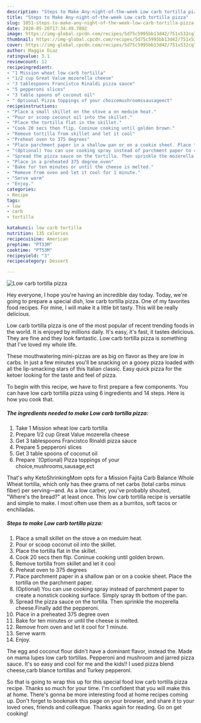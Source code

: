 ```yaml
---
description: "Steps to Make Any-night-of-the-week Low carb tortilla pizza"
title: "Steps to Make Any-night-of-the-week Low carb tortilla pizza"
slug: 1051-steps-to-make-any-night-of-the-week-low-carb-tortilla-pizza
date: 2020-05-26T17:34:49.789Z
image: https://img-global.cpcdn.com/recipes/5d75c5995bb13d42/751x532cq70/low-carb-tortilla-pizza-recipe-main-photo.jpg
thumbnail: https://img-global.cpcdn.com/recipes/5d75c5995bb13d42/751x532cq70/low-carb-tortilla-pizza-recipe-main-photo.jpg
cover: https://img-global.cpcdn.com/recipes/5d75c5995bb13d42/751x532cq70/low-carb-tortilla-pizza-recipe-main-photo.jpg
author: Maggie Diaz
ratingvalue: 3.1
reviewcount: 12
recipeingredient:
- "1 Mission wheat low carb tortilla"
- "1/2 cup Great Value mozerella cheese"
- "3 tablespoons Francistco Rinaldi pizza sauce"
- "5 pepperoni slices"
- "3 table spoons of coconut oil"
- " Optional Pizza toppings of your choicemushroomssausageect"
recipeinstructions:
- "Place a small skillet on the stove a on meduim heat."
- "Pour or scoop coconut oil into the skillet."
- "Place the tortilla flat in the skillet."
- "Cook 20 secs then flip. Coninue cooking until golden brown."
- "Remove tortilla from skillet and let it cool"
- "Preheat oven to 375 degrees"
- "Place parchment paper in a shallow pan or on a cookie sheet. Place the tortilla on the parchment paper."
- "(Optional) You can use cooking spray instead of parchment paper to create a nonstick cooking surface. Simply spray th bottom of the pan."
- "Spread the pizza sauce on the tortilla. Then sprinkle the mozerella cheese.Finally add the pepperoni."
- "Place in a preheated 375 degree oven"
- "Bake for ten minutes or until the cheese is melted."
- "Remove from oven and let it cool for 1 minute."
- "Serve warm"
- "Enjoy."
categories:
- Recipe
tags:
- low
- carb
- tortilla

katakunci: low carb tortilla 
nutrition: 135 calories
recipecuisine: American
preptime: "PT33M"
cooktime: "PT53M"
recipeyield: "3"
recipecategory: Dessert

---
```



![Low carb tortilla pizza](https://img-global.cpcdn.com/recipes/5d75c5995bb13d42/751x532cq70/low-carb-tortilla-pizza-recipe-main-photo.jpg)

Hey everyone, I hope you're having an incredible day today. Today, we're going to prepare a special dish, low carb tortilla pizza. One of my favorites food recipes. For mine, I will make it a little bit tasty. This will be really delicious.

Low carb tortilla pizza is one of the most popular of recent trending foods in the world. It is enjoyed by millions daily. It's easy, it's fast, it tastes delicious. They are fine and they look fantastic. Low carb tortilla pizza is something that I've loved my whole life.

These mouthwatering mini-pizzas are as big on flavor as they are low in carbs. In just a few minutes you&#39;ll be snacking on a gooey pizza loaded with all the lip-smacking stars of this Italian classic. Easy quick pizza for the ketoer looking for the taste and feel of pizza.


To begin with this recipe, we have to first prepare a few components. You can have low carb tortilla pizza using 6 ingredients and 14 steps. Here is how you cook that.

<!--inarticleads1-->

##### The ingredients needed to make Low carb tortilla pizza:

1. Take 1 Mission wheat low carb tortilla
1. Prepare 1/2 cup Great Value mozerella cheese
1. Get 3 tablespoons Francistco Rinaldi pizza sauce
1. Prepare 5 pepperoni slices
1. Get 3 table spoons of coconut oil
1. Prepare  `(Optional) Pizza toppings of your choice,mushrooms,sausage,ect


That&#39;s why KetoShrinkingMom opts for a Mission Fajita Carb Balance Whole Wheat tortilla, which only has thee grams of net carbs (total carbs minus fiber) per serving—and. As a low carber, you&#39;ve probably shouted, &#34;Where&#39;s the bread?&#34; at least once. This low carb tortilla recipe is versatile and simple to make. I most often use them as a burritos, soft tacos or enchiladas. 

<!--inarticleads2-->

##### Steps to make Low carb tortilla pizza:

1. Place a small skillet on the stove a on meduim heat.
1. Pour or scoop coconut oil into the skillet.
1. Place the tortilla flat in the skillet.
1. Cook 20 secs then flip. Coninue cooking until golden brown.
1. Remove tortilla from skillet and let it cool
1. Preheat oven to 375 degrees
1. Place parchment paper in a shallow pan or on a cookie sheet. Place the tortilla on the parchment paper.
1. (Optional) You can use cooking spray instead of parchment paper to create a nonstick cooking surface. Simply spray th bottom of the pan.
1. Spread the pizza sauce on the tortilla. Then sprinkle the mozerella cheese.Finally add the pepperoni.
1. Place in a preheated 375 degree oven
1. Bake for ten minutes or until the cheese is melted.
1. Remove from oven and let it cool for 1 minute.
1. Serve warm
1. Enjoy.


The egg and coconut flour didn&#39;t have a dominant flavor, instead the. Made on mama lupes low carb tortillas. Pepperoni and mushroom and jarred pizza sauce. It&#39;s so easy and cool for me and the kids!! I used pizza blend cheese,carb blance tortillas and Turkey pepperoni. 

So that is going to wrap this up for this special food low carb tortilla pizza recipe. Thanks so much for your time. I'm confident that you will make this at home. There's gonna be more interesting food at home recipes coming up. Don't forget to bookmark this page on your browser, and share it to your loved ones, friends and colleague. Thanks again for reading. Go on get cooking!
